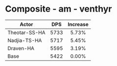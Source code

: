 # Composite - am - venthyr
| Actor | DPS | Increase |
|---|:---:|:---:|
|Theotar-SS-HA|5733|5.73%|
|Nadjia-TS-HA|5717|5.45%|
|Draven-HA|5595|3.19%|
|Base|5422|0.00%|
